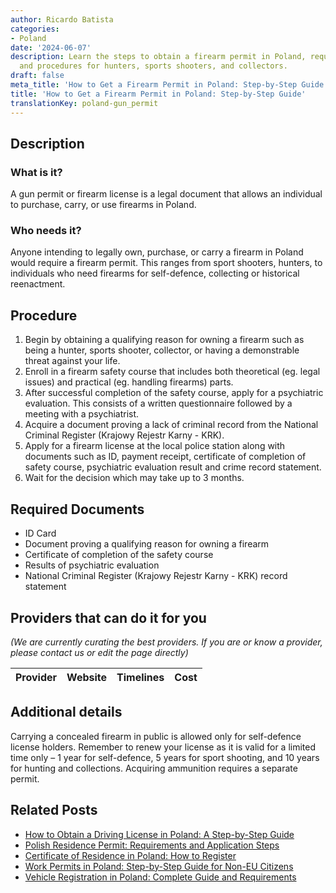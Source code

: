 ```yaml
---
author: Ricardo Batista
categories:
- Poland
date: '2024-06-07'
description: Learn the steps to obtain a firearm permit in Poland, required documents,
  and procedures for hunters, sports shooters, and collectors.
draft: false
meta_title: 'How to Get a Firearm Permit in Poland: Step-by-Step Guide'
title: 'How to Get a Firearm Permit in Poland: Step-by-Step Guide'
translationKey: poland-gun_permit
---
```


## Description
### What is it?
A gun permit or firearm license is a legal document that allows an individual to purchase, carry, or use firearms in Poland. 

### Who needs it?
Anyone intending to legally own, purchase, or carry a firearm in Poland would require a firearm permit. This ranges from sport shooters, hunters, to individuals who need firearms for self-defence, collecting or historical reenactment.

## Procedure
1. Begin by obtaining a qualifying reason for owning a firearm such as being a hunter, sports shooter, collector, or having a demonstrable threat against your life.
2. Enroll in a firearm safety course that includes both theoretical (eg. legal issues) and practical (eg. handling firearms) parts.
3. After successful completion of the safety course, apply for a psychiatric evaluation. This consists of a written questionnaire followed by a meeting with a psychiatrist.
4. Acquire a document proving a lack of criminal record from the National Criminal Register (Krajowy Rejestr Karny - KRK).
5. Apply for a firearm license at the local police station along with documents such as ID, payment receipt, certificate of completion of safety course, psychiatric evaluation result and crime record statement.
6. Wait for the decision which may take up to 3 months.

## Required Documents
- ID Card
- Document proving a qualifying reason for owning a firearm
- Certificate of completion of the safety course
- Results of psychiatric evaluation
- National Criminal Register (Krajowy Rejestr Karny - KRK) record statement 

## Providers that can do it for you

_(We are currently curating the best providers. If you are or know a provider, please contact us or edit the page directly)_

| Provider        |     Website     |     Timelines    |       Cost      |
| :-------------: | :-------------: |  :-------------: | :-------------: |

## Additional details
Carrying a concealed firearm in public is allowed only for self-defence license holders.
Remember to renew your license as it is valid for a limited time only – 1 year for self-defence, 5 years for sport shooting, and 10 years for hunting and collections. Acquiring ammunition requires a separate permit.
## Related Posts

- [How to Obtain a Driving License in Poland: A Step-by-Step Guide](https://tramitit.com/guides/poland/driving_license/)
- [Polish Residence Permit: Requirements and Application Steps](https://tramitit.com/guides/poland/residence_permit/)
- [Certificate of Residence in Poland: How to Register](https://tramitit.com/guides/poland/certificate_of_registration_of_residence/)
- [Work Permits in Poland: Step-by-Step Guide for Non-EU Citizens](https://tramitit.com/guides/poland/work_permit_for_foreigners/)
- [Vehicle Registration in Poland: Complete Guide and Requirements](https://tramitit.com/guides/poland/vehicle_registration/)